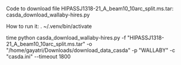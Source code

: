 Code to download file HIPASSJ1318-21_A_beam10_10arc_split.ms.tar: casda_download_wallaby-hires.py

How to run it: 
. ~/.venv/bin/activate

time python casda_download_wallaby-hires.py -f "HIPASSJ1318-21_A_beam10_10arc_split.ms.tar" -o "/home/gayatri/Downloads/download_data_casda" -p "WALLABY" -c "casda.ini" --timeout 1800

